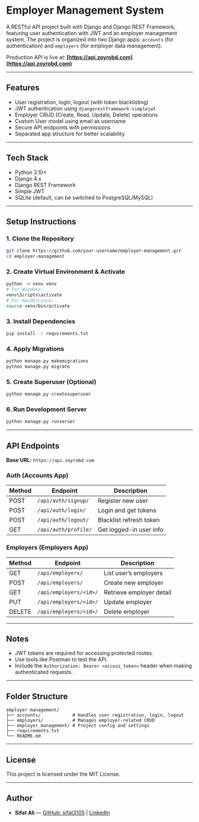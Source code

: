 # Employer Management System

A RESTful API project built with Django and Django REST Framework, featuring user authentication with JWT and an employer management system. The project is organized into two Django apps: `accounts` (for authentication) and `employers` (for employer data management).

Production API is live at: **[https://api.zoyrobd.com](https://api.zoyrobd.com)**

---

## Features

- User registration, login, logout (with token blacklisting)
- JWT authentication using `djangorestframework-simplejwt`
- Employer CRUD (Create, Read, Update, Delete) operations
- Custom User model using email as username
- Secure API endpoints with permissions
- Separated app structure for better scalability

---

## Tech Stack

- Python 3.10+
- Django 4.x
- Django REST Framework
- Simple JWT
- SQLite (default, can be switched to PostgreSQL/MySQL)

---

## Setup Instructions

### 1. Clone the Repository

```bash
git clone https://github.com/your-username/employer-management.git
cd employer-management
```

### 2. Create Virtual Environment & Activate

```bash
python -m venv venv
# For Windows:
venv\Scripts\activate
# For macOS/Linux:
source venv/bin/activate
```

### 3. Install Dependencies

```bash
pip install -r requirements.txt
```

### 4. Apply Migrations

```bash
python manage.py makemigrations
python manage.py migrate
```

### 5. Create Superuser (Optional)

```bash
python manage.py createsuperuser
```

### 6. Run Development Server

```bash
python manage.py runserver
```

---

## API Endpoints

**Base URL:** `https://api.zoyrobd.com`

### Auth (Accounts App)

| Method | Endpoint            | Description            |
|--------|---------------------|------------------------|
| POST   | `/api/auth/signup/` | Register new user      |
| POST   | `/api/auth/login/`  | Login and get tokens   |
| POST   | `/api/auth/logout/` | Blacklist refresh token|
| GET    | `/api/auth/profile/`| Get logged-in user info|

### Employers (Employers App)

| Method | Endpoint                | Description              |
|--------|-------------------------|--------------------------|
| GET    | `/api/employers/`       | List user’s employers    |
| POST   | `/api/employers/`       | Create new employer      |
| GET    | `/api/employers/<id>/`  | Retrieve employer detail |
| PUT    | `/api/employers/<id>/`  | Update employer          |
| DELETE | `/api/employers/<id>/`  | Delete employer          |

---

## Notes

- JWT tokens are required for accessing protected routes.
- Use tools like Postman to test the API.
- Include the `Authorization: Bearer <access_token>` header when making authenticated requests.

---

## Folder Structure

```
employer-management/
├── accounts/            # Handles user registration, login, logout
├── employers/           # Manages employer-related CRUD
├── employer_management/ # Project config and settings
├── requirements.txt
└── README.md
```

---

## License

This project is licensed under the MIT License.

---

## Author

- **Sifat Ali** — [GitHub: sifat3105](https://github.com/sifat3105) | [LinkedIn](https://linkedin.com/in/sifat3105)

